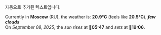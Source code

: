 
자동으로 추가된 텍스트입니다.

<!--START_SECTION:weather:moscow-->
Currently in **Moscow** (RU), the weather is: **20.9°C** (feels like **20.5°C**), ***few clouds***<br/>
On *September 08, 2025*, the *sun rises* at 🌅**05:47** and *sets* at 🌇**19:06**.
<!--END_SECTION:weather-->
